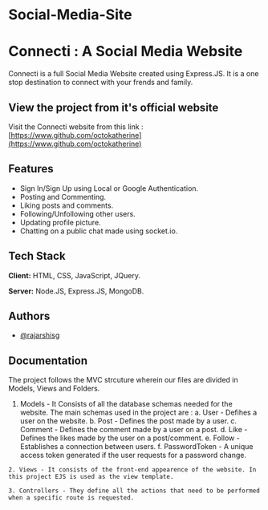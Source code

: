 # Social-Media-Site
# Connecti : A Social Media Website

Connecti is a full Social Media Website created using Express.JS. It is a one stop destination to connect with your frends and family. 


## View the project from it's official website

Visit the Connecti website from this link : [https://www.github.com/octokatherine](https://www.github.com/octokatherine)
## Features

- Sign In/Sign Up using Local or Google Authentication.
- Posting and Commenting.
- Liking posts and comments.
- Following/Unfollowing other users.
- Updating profile picture.
- Chatting on a public chat made using socket.io.

  
## Tech Stack

**Client:** HTML, CSS, JavaScript, JQuery. 

**Server:** Node.JS, Express.JS, MongoDB.

  
## Authors

- [@rajarshisg](https://github.com/rajarshisg)

  
## Documentation

The project follows the MVC strcuture wherein our files are divided in Models, Views and Folders.

   1. Models - It Consists of all the database schemas needed for the website.
               The main schemas used in the project are : 
                  a. User -  Defihes a user on the website.
                  b. Post - Defines the post made by a user.
                  c. Comment - Defines the comment made by a user on a post.
                  d. Like - Defines the likes made by the user on a post/comment.
                  e. Follow - Establishes a connection between users.
                  f. PasswordToken - A unique access token generated if the user requests for a password change.
    
    2. Views - It consists of the front-end appearence of the website. In this project EJS is used as the view template.
    
    3. Controllers - They define all the actions that need to be performed when a specific route is requested.
    

  
